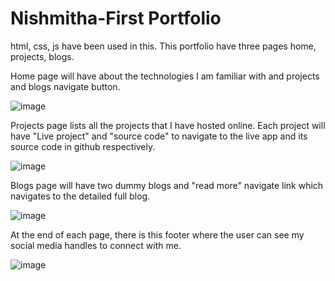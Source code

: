 # Nishmitha-First Portfolio

html, css, js have been used in this.
This portfolio have three pages home, projects, blogs.

Home page will have about the technologies I am familiar with and projects and blogs navigate button.

![image](https://user-images.githubusercontent.com/36558702/208853817-f60db43c-4ef9-4e17-968c-db3a291e86bc.png)

Projects page lists all the projects that I have hosted online.
Each project will have "Live project" and "source code" to navigate to the live app and its source code in github respectively.

![image](https://user-images.githubusercontent.com/36558702/208854129-32e93613-fe2a-4829-b14f-7f393fbeccdf.png)

Blogs page will have two dummy blogs and "read more" navigate link which navigates to the detailed full blog.

![image](https://user-images.githubusercontent.com/36558702/208854365-9f7106d1-4a29-4d80-be51-41cbc0e4d7ad.png)

At the end of each page, there is this footer where the user can see my social media handles to connect with me.

![image](https://user-images.githubusercontent.com/36558702/208854614-e170d2af-6f03-46a9-8def-215b7cb543b5.png)




